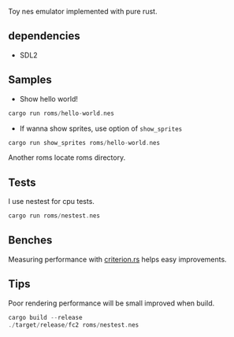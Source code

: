Toy nes emulator implemented with pure rust.

## dependencies

- SDL2

## Samples

- Show hello world!
``` rust
cargo run roms/hello-world.nes
```

- If wanna show sprites, use option of `show_sprites`

``` rust
cargo run show_sprites roms/hello-world.nes
```

Another roms locate roms directory.

## Tests

I use nestest for cpu tests.
``` rust
cargo run roms/nestest.nes
```

## Benches
Measuring performance with [criterion.rs](https://github.com/bheisler/criterion.rs) helps easy improvements.

## Tips

Poor rendering performance will be small improved when build.
``` rust
cargo build --release
./target/release/fc2 roms/nestest.nes
```
